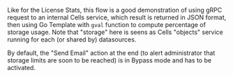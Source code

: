 Like for the License Stats, this flow is a good demonstration of using gRPC request to an internal Cells service, which result is returned in JSON format,
then using Go Template with `gval` function to compute percentage of storage usage. Note that "storage" here is seens as Cells "objects" service running for each (or shared by) datasources. 

By default, the "Send Email" action at the end (to alert administrator that storage limits are soon to be reached) is in Bypass mode and has to be activated.